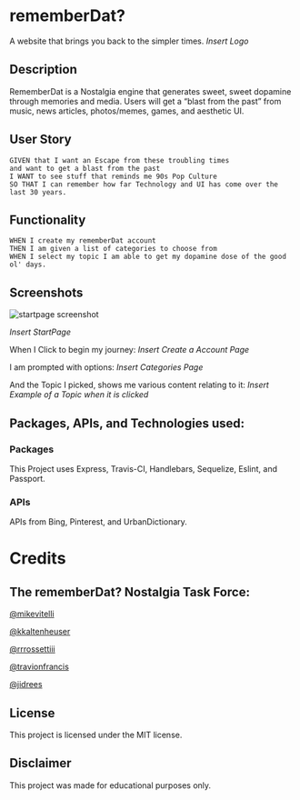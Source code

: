 # rememberDat?

A website that brings you back to the simpler times.
_Insert Logo_

## Description

RememberDat is a Nostalgia engine that generates sweet, sweet dopamine through memories and media. Users will get a “blast from the past” from music, news articles, photos/memes, games, and aesthetic UI.

## User Story

```
GIVEN that I want an Escape from these troubling times
and want to get a blast from the past
I WANT to see stuff that reminds me 90s Pop Culture
SO THAT I can remember how far Technology and UI has come over the last 30 years.
```

## Functionality

```
WHEN I create my rememberDat account
THEN I am given a list of categories to choose from
WHEN I select my topic I am able to get my dopamine dose of the good ol' days.
```

## Screenshots

![startpage screenshot](public/assets/startpage.gif)

_Insert StartPage_

When I Click to begin my journey:
_Insert Create a Account Page_

I am prompted with options:
_Insert Categories Page_

And the Topic I picked, shows me various content relating to it:
_Insert Example of a Topic when it is clicked_

## Packages, APIs, and Technologies used:

### Packages

This Project uses Express, Travis-CI, Handlebars, Sequelize, Eslint, and Passport.

### APIs

APIs from Bing, Pinterest, and UrbanDictionary.

# Credits

## The rememberDat? Nostalgia Task Force:

[@mikevitelli](https://github.com/mikevitelli)

[@kkaltenheuser](https://github.com/kkaltenheuser)

[@rrrossettiii](https://github.com/rrrossettiii)

[@travionfrancis](https://github.com/travionfrancis)

[@jidrees](https://github.com/jidrees)

## License

This project is licensed under the MIT license.

## Disclaimer

This project was made for educational purposes only.
